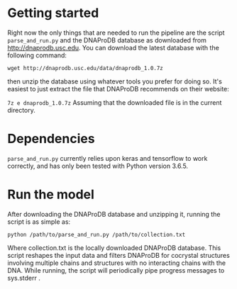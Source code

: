 # Getting started

Right now the only things that are needed to run the pipeline are the script `parse_and_run.py` and the DNAProDB database
as downloaded from http://dnaprodb.usc.edu. You can download the latest database with the following command: 

```wget http://dnaprodb.usc.edu/data/dnaprodb_1.0.7z```

then unzip the database using whatever tools you prefer for doing so. It's easiest to just extract the file that DNAProDB recommends on their website:

```7z e dnaprodb_1.0.7z``` 
Assuming that the downloaded file is in the current directory.

# Dependencies
`parse_and_run.py` currently relies upon keras and tensorflow to work correctly, and has only been tested with Python version 3.6.5.

# Run the model
After downloading the DNAProDB database and unzipping it, running the script is as simple as:

```
python /path/to/parse_and_run.py /path/to/collection.txt
```
Where collection.txt is the locally downloaded DNAProDB database.
This script reshapes the input data and filters DNAProDB for cocrystal structures involving multiple chains and structures with
no interacting chains with the DNA. While running, the script will periodically pipe progress messages to sys.stderr . 
